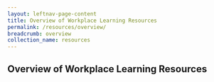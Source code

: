 ```yaml
---
layout: leftnav-page-content
title: Overview of Workplace Learning Resources
permalink: /resources/overview/
breadcrumb: overview
collection_name: resources
---
```



## Overview of Workplace Learning Resources
